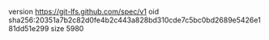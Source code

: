 version https://git-lfs.github.com/spec/v1
oid sha256:20351a7b2c82d0fe4b2c443a828bd310cde7c5bc0bd2689e5426e181dd51e299
size 5980
